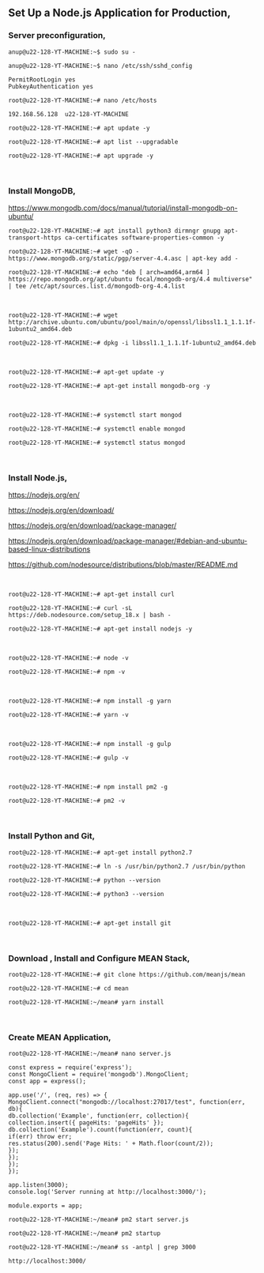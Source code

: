 
## Set Up a Node.js Application for Production,

### Server preconfiguration,

`anup@u22-128-YT-MACHINE:~$ sudo su -`

`anup@u22-128-YT-MACHINE:~$ nano /etc/ssh/sshd_config`

    PermitRootLogin yes
    PubkeyAuthentication yes

`root@u22-128-YT-MACHINE:~# nano /etc/hosts`

    192.168.56.128  u22-128-YT-MACHINE

`root@u22-128-YT-MACHINE:~# apt update -y`

`root@u22-128-YT-MACHINE:~# apt list --upgradable`

`root@u22-128-YT-MACHINE:~# apt upgrade -y`

<br>


### Install MongoDB,

https://www.mongodb.com/docs/manual/tutorial/install-mongodb-on-ubuntu/

`root@u22-128-YT-MACHINE:~# apt install python3 dirmngr gnupg apt-transport-https ca-certificates software-properties-common -y`

`root@u22-128-YT-MACHINE:~# wget -qO - https://www.mongodb.org/static/pgp/server-4.4.asc | apt-key add -`

`root@u22-128-YT-MACHINE:~# echo "deb [ arch=amd64,arm64 ] https://repo.mongodb.org/apt/ubuntu focal/mongodb-org/4.4 multiverse" | tee /etc/apt/sources.list.d/mongodb-org-4.4.list`

<br>

`root@u22-128-YT-MACHINE:~# wget http://archive.ubuntu.com/ubuntu/pool/main/o/openssl/libssl1.1_1.1.1f-1ubuntu2_amd64.deb`

`root@u22-128-YT-MACHINE:~# dpkg -i libssl1.1_1.1.1f-1ubuntu2_amd64.deb`

<br>

`root@u22-128-YT-MACHINE:~# apt-get update -y`

`root@u22-128-YT-MACHINE:~# apt-get install mongodb-org -y`

<br>

`root@u22-128-YT-MACHINE:~# systemctl start mongod`

`root@u22-128-YT-MACHINE:~# systemctl enable mongod`

`root@u22-128-YT-MACHINE:~# systemctl status mongod`

<br>


### Install Node.js,

https://nodejs.org/en/

https://nodejs.org/en/download/

https://nodejs.org/en/download/package-manager/

https://nodejs.org/en/download/package-manager/#debian-and-ubuntu-based-linux-distributions

https://github.com/nodesource/distributions/blob/master/README.md

<br>

`root@u22-128-YT-MACHINE:~# apt-get install curl`

`root@u22-128-YT-MACHINE:~# curl -sL https://deb.nodesource.com/setup_18.x | bash -`

`root@u22-128-YT-MACHINE:~# apt-get install nodejs -y`

<br>

`root@u22-128-YT-MACHINE:~# node -v`

`root@u22-128-YT-MACHINE:~# npm -v`

<br>

`root@u22-128-YT-MACHINE:~# npm install -g yarn`

`root@u22-128-YT-MACHINE:~# yarn -v`

<br>

`root@u22-128-YT-MACHINE:~# npm install -g gulp`

`root@u22-128-YT-MACHINE:~# gulp -v`

<br>

`root@u22-128-YT-MACHINE:~# npm install pm2 -g`

`root@u22-128-YT-MACHINE:~# pm2 -v`

<br>


### Install Python and Git,

`root@u22-128-YT-MACHINE:~# apt-get install python2.7`

`root@u22-128-YT-MACHINE:~# ln -s /usr/bin/python2.7 /usr/bin/python`

`root@u22-128-YT-MACHINE:~# python --version`

`root@u22-128-YT-MACHINE:~# python3 --version`

<br>

`root@u22-128-YT-MACHINE:~# apt-get install git`

<br>


### Download , Install and Configure MEAN Stack,

`root@u22-128-YT-MACHINE:~# git clone https://github.com/meanjs/mean`

`root@u22-128-YT-MACHINE:~# cd mean`

`root@u22-128-YT-MACHINE:~/mean# yarn install`

<br>


### Create MEAN Application,

`root@u22-128-YT-MACHINE:~/mean# nano server.js`

    const express = require('express');
    const MongoClient = require('mongodb').MongoClient;
    const app = express();
    
    app.use('/', (req, res) => {
    MongoClient.connect("mongodb://localhost:27017/test", function(err, db){
    db.collection('Example', function(err, collection){
    collection.insert({ pageHits: 'pageHits' });
    db.collection('Example').count(function(err, count){
    if(err) throw err;
    res.status(200).send('Page Hits: ' + Math.floor(count/2));
    });
    });
    });
    });
    
    app.listen(3000);
    console.log('Server running at http://localhost:3000/');
    
    module.exports = app;


`root@u22-128-YT-MACHINE:~/mean# pm2 start server.js`

`root@u22-128-YT-MACHINE:~/mean# pm2 startup`

`root@u22-128-YT-MACHINE:~/mean# ss -antpl | grep 3000`

    http://localhost:3000/
